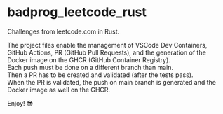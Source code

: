 # badprog_leetcode_rust

Challenges from leetcode.com in Rust.  

The project files enable the management of VSCode Dev Containers, GitHub Actions, PR (GitHub Pull Requests), and the generation of the Docker image on the GHCR (GitHub Container Registry).  
Each push must be done on a different branch than main.  
Then a PR has to be created and validated (after the tests pass).  
When the PR is validated, the push on main branch is generated and the Docker image as well on the GHCR.  

Enjoy! 😎
